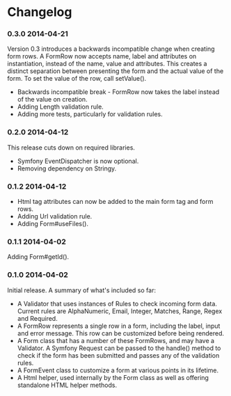 Changelog
=========

### 0.3.0 2014-04-21

Version 0.3 introduces a backwards incompatible change when creating
form rows. A FormRow now accepts name, label and attributes on
instantiation, instead of the name, value and attributes. This creates
a distinct separation between presenting the form and the actual value
of the form. To set the value of the row, call setValue().

* Backwards incompatible break - FormRow now takes the label instead
  of the value on creation.
* Adding Length validation rule.
* Adding more tests, particularly for validation rules.

### 0.2.0 2014-04-12

This release cuts down on required libraries.

* Symfony EventDispatcher is now optional.
* Removing dependency on Stringy.

### 0.1.2 2014-04-12

* Html tag attributes can now be added to the main form tag and form rows.
* Adding Url validation rule.
* Adding Form#useFiles().

### 0.1.1 2014-04-02

Adding Form#getId().

### 0.1.0 2014-04-02

Initial release. A summary of what's included so far:

* A Validator that uses instances of Rules to check incoming form
  data. Current rules are AlphaNumeric, Email, Integer, Matches,
  Range, Regex and Required.
* A FormRow represents a single row in a form, including the label,
  input and error message. This row can be customized before being
  rendered.
* A Form class that has a number of these FormRows, and may have a
  Validator. A Symfony Request can be passed to the handle() method to
  check if the form has been submitted and passes any of the
  validation rules.
* A FormEvent class to customize a form at various points in its
  lifetime.
* A Html helper, used internally by the Form class as well as offering
  standalone HTML helper methods.
